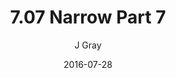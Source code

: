 ---
title: '7.07 Narrow Part 7'
alt: 'Mysteries of the Arcana'
date: '2016-07-28'
author: 'J Gray'
artist: 'Tiffany Munro'
chapter: '7 Tales of the Arcana'
filler: false
---